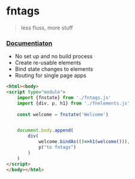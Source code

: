 # fntags

> less fluss, more stuff

### [Documentiaton](https://narcolepticsnowman.github.io/fntags)

- No set up and no build process
- Create re-usable elements
- Bind state changes to elements
- Routing for single page apps

```html
<html><body>
<script type="module">
    import {fnstate} from './fntags.js'
    import {div, p, h1} from './fnelements.js'
    
    const welcome = fnstate('Welcome')


    document.body.append(
        div(
            welcome.bindAs(()=>h1(welcome())),
            p("to fntags")
        )
    ) 
</script>
</body></html>
```